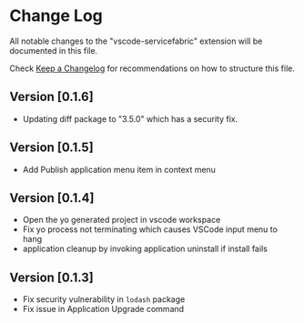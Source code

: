 # Change Log

All notable changes to the "vscode-servicefabric" extension will be documented
in this file.

Check [Keep a Changelog](http://keepachangelog.com/) for recommendations on how
to structure this file.

## Version [0.1.6]

-   Updating diff package to "3.5.0" which has a security fix.

## Version [0.1.5]

-   Add Publish application menu item in context menu

## Version [0.1.4]

-   Open the yo generated project in vscode workspace
-   Fix yo process not terminating which causes VSCode input menu to hang
-   [In generators used internally but consumed from an external source]: Fix
    application cleanup by invoking application uninstall if install fails

## Version [0.1.3]

-   Fix security vulnerability in `lodash` package
-   Fix issue in Application Upgrade command
